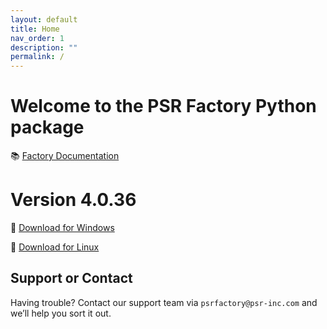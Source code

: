 ```yaml
---
layout: default
title: Home
nav_order: 1
description: ""
permalink: /
---
```


# Welcome to the PSR Factory Python package


📚 [Factory Documentation](https://docs.psr-inc.com/factory/)


# Version 4.0.36

🔗 [Download for Windows](https://www.psr-inc.com/app/link/?t=d&f=factory_python-4.0.36-windows-x64-f0a52aa0-release.zip)

🔗 [Download for Linux](https://www.psr-inc.com/app/link/?t=d&f=factory_python-4.0.36-linux-x64-405f2d6-release.zip)


## Support or Contact

Having trouble? Contact our support team via `psrfactory@psr-inc.com` and we’ll help you sort it out.
